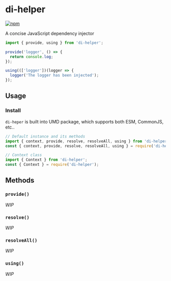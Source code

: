 # di-helper

<a href="http://npmjs.com/di-helper">
  <img src="https://img.shields.io/npm/v/di-helper.svg?style=flat-square" alt="npm">
</a>

A concise JavaScript dependency injector

```javascript
import { provide, using } from 'di-helper';

provide('logger', () => {
  return console.log;
});

using((['logger'])(logger => {
  logger('The logger has been injected');
});
```

## Usage

### Install

`di-heper` is built into UMD package, which supports both ESM, CommonJS, etc..

```javascript
// Default instance and its methods
import { context, provide, resolve, resolveAll, using } from 'di-helper';
const { context, provide, resolve, resolveAll, using } = require('di-helper');

// Context class
import { Context } from 'di-helper';
const { Context } = require('di-helper');
```

## Methods

### `provide()`

_WIP_

### `resolve()`

_WIP_

### `resolveAll()`

_WIP_

### `using()`

_WIP_
